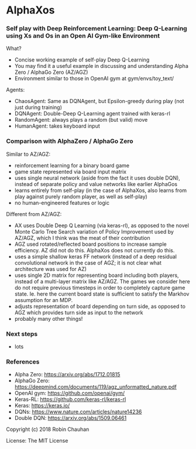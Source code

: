 # AlphaXos

### Self play with Deep Reinforcement Learning: Deep Q-Learning using Xs and Os in an Open AI Gym-like Environment

What?
- Concise working example of self-play Deep Q-Learning
- You may find it a useful example in discussing and understanding Alpha Zero / AlphaGo Zero (AZ/AGZ)
- Environment similar to those in OpenAI gym at gym/envs/toy_text/ 

Agents:
- ChaosAgent: Same as DQNAgent, but Epsilon-greedy during play (not just during training)
- DQNAgent: Double-Deep Q-Learning agent trained with keras-rl
- RandomAgent: always plays a random (but valid) move
- HumanAgent: takes keyboard input

### Comparison with AlphaZero / AlphaGo Zero

Similar to AZ/AGZ:
- reinforcement learning for a binary board game
- game state represented via board input matrix
- uses single neural network (aside from the fact it uses double DQN), instead of separate policy and value networks like earlier AlphaGos
- learns entirely from self-play (in the case of AlphaXos, also learns from play against purely random player, as well as self-play)
- no human-engineered features or logic

Different from AZ/AGZ:
- AX uses Double Deep Q Learning (via keras-rl), as opposed to the novel Monte Carlo Tree Search variation of Policy Improvement used by AZ/AGZ, which I think was the meat of their contribution
- AGZ used rotated/reflected board positions to increase sample efficiency.  AZ did not do this.  AlphaXos does not currently do this.
- uses a simple shallow keras FF network (instead of a deep residual convolutional network in the case of AGZ; it is not clear what architecture was used for AZ)
- uses single 2D matrix for representing board including both players, instead of a multi-layer matrix like AZ/AGZ.  The games we consider here do not require previous timesteps in order to completely capture game state.  Ie. here the current board state is sufficient to satisfy the Markhov assumption for an MDP.
- adjusts representation of board depending on turn side, as opposed to AGZ which provides turn side as input to the network
- probably many other things!

### Next steps

- lots

### References

- Alpha Zero: https://arxiv.org/abs/1712.01815
- AlphaGo Zero: https://deepmind.com/documents/119/agz_unformatted_nature.pdf
- OpenAI gym: https://github.com/openai/gym/
- Keras-RL: https://github.com/keras-rl/keras-rl
- Keras: https://keras.io/
- DQNs: https://www.nature.com/articles/nature14236
- Double DQN: https://arxiv.org/abs/1509.06461

Copyright (c) 2018 Robin Chauhan

License: The MIT License
